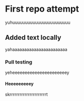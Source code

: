 # First repo attempt

yuhuuuuuuuuuuuuuuuuuuuuuuu

## Added text locally

yahaaaaaaaaaaaaaaaaaaaaaaa

### Pull testing
yeheeeeeeeeeeeeeeeeeeeeeey

#### Heeeeeeeeey
skrrrrrrrrrrrrrrrrrrrrrrt

